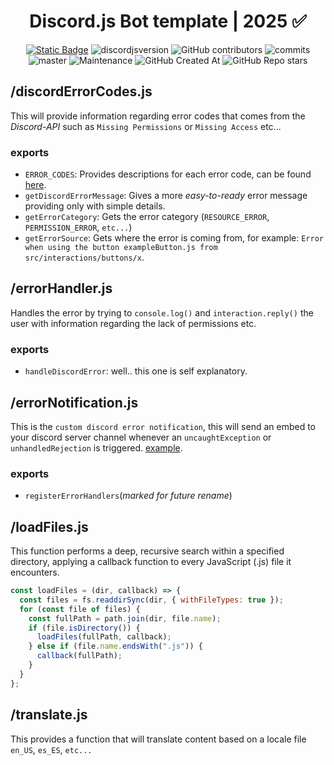 <div style="text-align:center" align="center">

# Discord.js Bot template | 2025 ✅

<a href="https://discordjs.guide/" target="_blank">![Static Badge](https://img.shields.io/badge/DiscordJS-guide-379C6F)</a>
![discordjsversion](https://img.shields.io/badge/discord.js-^14.18.0-5865f2)
![GitHub contributors](https://img.shields.io/github/contributors/miguelmikkey/discordjs-bot-template?color=blue)
![commits](https://badgen.net/github/commits/miguelmikkey/discordjs-bot-template/)
![master](https://img.shields.io/github/last-commit/miguelmikkey/discordjs-bot-template/main)
![Maintenance](https://img.shields.io/maintenance/yes/2025)
![GitHub Created At](https://img.shields.io/github/created-at/miguelmikkey/discordjs-bot-template)
![GitHub Repo stars](https://img.shields.io/github/stars/miguelmikkey/discordjs-bot-template)

</div>

## /discordErrorCodes.js
This will provide information regarding error codes that comes from the *Discord-API* such as `Missing Permissions` or `Missing Access` etc...
### exports
- `ERROR_CODES`: Provides descriptions for each error code, can be found [here](https://discord.com/developers/docs/topics/opcodes-and-status-codes#json-json-error-codes).
- `getDiscordErrorMessage`: Gives a more *easy-to-ready* error message providing only with simple details.
- `getErrorCategory`: Gets the error category (`RESOURCE_ERROR`, `PERMISSION_ERROR`, `etc...`)
- `getErrorSource`: Gets where the error is coming from, for example: `Error when using the button exampleButton.js from src/interactions/buttons/x`.

## /errorHandler.js
Handles the error by trying to `console.log()` and `interaction.reply()` the user with information regarding the lack of permissions etc.

### exports
- `handleDiscordError`: well.. this one is self explanatory.

## /errorNotification.js
This is the `custom discord error notification`, this will send an embed to your discord server channel whenever an `uncaughtException` or `unhandledRejection` is triggered. [example](https://github.com/miguelmikkey/discordjs-bot-template/blob/main/INSTALLATION.md#8-test-the-bot-).

### exports
- `registerErrorHandlers`(*marked for future rename*)

## /loadFiles.js
This function performs a deep, recursive search within a specified directory, applying a callback function to every JavaScript (.js) file it encounters.
```js
const loadFiles = (dir, callback) => {
  const files = fs.readdirSync(dir, { withFileTypes: true });
  for (const file of files) {
    const fullPath = path.join(dir, file.name);
    if (file.isDirectory()) {
      loadFiles(fullPath, callback);
    } else if (file.name.endsWith(".js")) {
      callback(fullPath);
    }
  }
};
```

## /translate.js
This provides a function that will translate content based on a locale file `en_US`, `es_ES`, `etc...`
